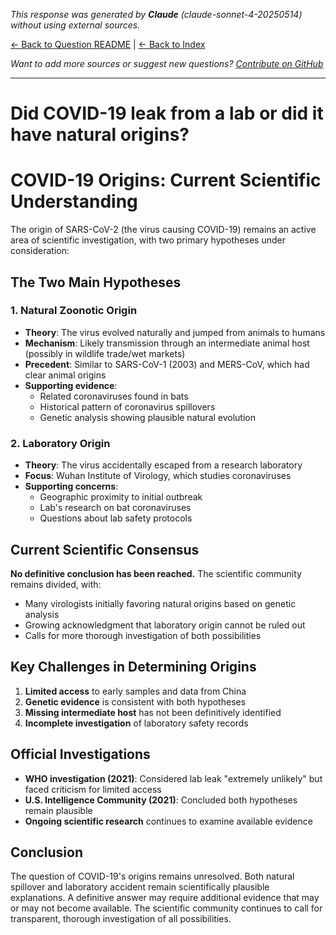 <!-- 
Generated by: claude
Model: claude-sonnet-4-20250514
Prompt type: default
Generated at: 2025-06-08T23:10:15.423274
-->

*This response was generated by **Claude** (claude-sonnet-4-20250514) without using external sources.*

[← Back to Question README](README.md) | [← Back to Index](../README.md)

*Want to add more sources or suggest new questions? [Contribute on GitHub](https://github.com/justinwest/SuggestedSources)*

---

# Did COVID-19 leak from a lab or did it have natural origins?

# COVID-19 Origins: Current Scientific Understanding

The origin of SARS-CoV-2 (the virus causing COVID-19) remains an active area of scientific investigation, with two primary hypotheses under consideration:

## The Two Main Hypotheses

### 1. Natural Zoonotic Origin
- **Theory**: The virus evolved naturally and jumped from animals to humans
- **Mechanism**: Likely transmission through an intermediate animal host (possibly in wildlife trade/wet markets)
- **Precedent**: Similar to SARS-CoV-1 (2003) and MERS-CoV, which had clear animal origins
- **Supporting evidence**: 
  - Related coronaviruses found in bats
  - Historical pattern of coronavirus spillovers
  - Genetic analysis showing plausible natural evolution

### 2. Laboratory Origin
- **Theory**: The virus accidentally escaped from a research laboratory
- **Focus**: Wuhan Institute of Virology, which studies coronaviruses
- **Supporting concerns**:
  - Geographic proximity to initial outbreak
  - Lab's research on bat coronaviruses
  - Questions about lab safety protocols

## Current Scientific Consensus

**No definitive conclusion has been reached.** The scientific community remains divided, with:

- Many virologists initially favoring natural origins based on genetic analysis
- Growing acknowledgment that laboratory origin cannot be ruled out
- Calls for more thorough investigation of both possibilities

## Key Challenges in Determining Origins

1. **Limited access** to early samples and data from China
2. **Genetic evidence** is consistent with both hypotheses
3. **Missing intermediate host** has not been definitively identified
4. **Incomplete investigation** of laboratory safety records

## Official Investigations

- **WHO investigation (2021)**: Considered lab leak "extremely unlikely" but faced criticism for limited access
- **U.S. Intelligence Community (2021)**: Concluded both hypotheses remain plausible
- **Ongoing scientific research** continues to examine available evidence

## Conclusion

The question of COVID-19's origins remains unresolved. Both natural spillover and laboratory accident remain scientifically plausible explanations. A definitive answer may require additional evidence that may or may not become available. The scientific community continues to call for transparent, thorough investigation of all possibilities.